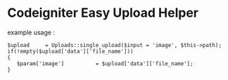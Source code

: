# Codeigniter Easy Upload Helper

example usage :
``` 
$upload   	= Uploads::single_upload($input = 'image', $this->path);
if(!empty($upload['data']['file_name']))
{	
   $param['image']  		= $upload['data']['file_name'];
}
  ```      
